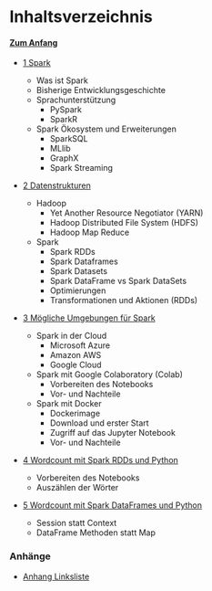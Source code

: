 # Inhaltsverzeichnis 

#### [Zum Anfang](README.md "zur Startseite")

* [1 Spark](01_Spark_Umfeld.md "zum Kapitel")
    * Was ist Spark
    * Bisherige Entwicklungsgeschichte
    * Sprachunterstützung
      * PySpark
      * SparkR
    * Spark Ökosystem und Erweiterungen
      * SparkSQL
      * MLlib
      * GraphX
      * Spark Streaming 

* [2 Datenstrukturen](02_Datenstrukturen.md "zum Kapitel")
    * Hadoop
      * Yet Another Resource Negotiator (YARN) 
      * Hadoop Distributed File System (HDFS)
      * Hadoop Map Reduce
    * Spark
      * Spark RDDs
      * Spark Dataframes 
      * Spark Datasets
      * Spark DataFrame vs Spark DataSets
      * Optimierungen
      * Transformationen und Aktionen (RDDs)

* [3 Mögliche Umgebungen für Spark](03_Mögliche_Umgebungen_für_Spark.md "zum Kapitel")
    * Spark in der Cloud
      * Microsoft Azure
      * Amazon AWS
      * Google Cloud
    * Spark mit Google Colaboratory (Colab)
      * Vorbereiten des Notebooks
      * Vor- und Nachteile
    * Spark mit Docker
      * Dockerimage
      * Download und erster Start
      * Zugriff auf das Jupyter Notebook
      * Vor- und Nachteile
  
* [4 Wordcount mit Spark RDDs und Python](04_Wordcount_mit_Spark_RDDs_und_Python.md "zum Kapitel")
    * Vorbereiten des Notebooks
    * Auszählen der Wörter

* [5 Wordcount mit Spark DataFrames und Python](05_Wordcount_mit_Spark_DataFrames_und_Python.md "zum Kapitel")
    * Session statt Context
    * DataFrame Methoden statt Map

### Anhänge

* [Anhang Linksliste](Anhang_Linkliste.md "zur Linkliste")
